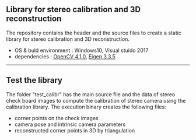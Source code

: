 ## Library for stereo calibration and 3D reconstruction

The repository contains the header and the source files to create a static library for stereo calibration and 3D reconstruction.

* OS & buld environment : Windows10, Visual stuido 2017
* dependencies : [OpenCV 4.1.0](https://github.com/opencv/opencv/tree/4.1.0), [Eigen 3.3.5](http://bitbucket.org/eigen/eigen/get/3.3.5.tar.bz2)

---

## Test the library

The folder "test_calibr" has the main source file and the data of stereo check board images to compute the calibration of stereo camera using the calibration library.
The execution binary creates the following files:

- corner points on the check images
- camera pose and intrinsic camera parameters
- reconstructed corner points in 3D by triangulation
